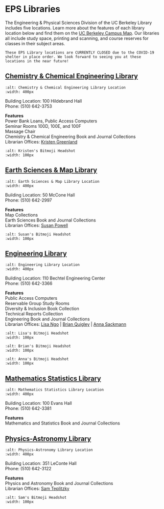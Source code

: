 # EPS Libraries

The Engineering & Physical Sciences Division of the UC Berkeley Library includes five locations. Learn more about the features of each library location below and find them on the <a href="https://www.berkeley.edu/map" target="_blank">UC Berkeley Campus Map</a>. Our libraries all include study space, printing and scanning, and course reserves for classes in their subject areas.

```{caution}
These EPS Library locations are CURRENTLY CLOSED due to the COVID-19 shelter in place order. We look forward to seeing you at these locations in the near future!
```

## <a href="https://www.lib.berkeley.edu/libraries/chemistry-library" target="_blank">Chemistry & Chemical Engineering Library</a>

```{image} ./images/Hildebrand.png
:alt: Chemistry & Chemical Engineering Library Location
:width: 400px
```   
Building Location: 100 Hildebrand Hall  
Phone: (510) 642-3753  

**Features**  
Power Bank Loans, Public Access Computers    
Seminar Rooms 100D, 100E, and 100F  
Massage Chair  
Chemistry & Chemical Engineering Book and Journal Collections  
Librarian Offices: <a href="https://www.lib.berkeley.edu/ldclient/#/fullworker/1695000" target="_blank">Kristen Greenland</a>  
```{image} ./images/KristenHeadshot.png
:alt: Kristen's Bitmoji Headshot
:width: 100px
```

## <a href="https://www.lib.berkeley.edu/libraries/earth-sciences-library" target="_blank">Earth Sciences & Map Library</a>

```{image} ./images/McCone.png
:alt: Earth Sciences & Map Library Location
:width: 400px
```
Building Location: 50 McCone Hall  
Phone: (510) 642-2997  

**Features**  
Map Collections    
Earth Sciences Book and Journal Collections  
Librarian Offices: <a href="https://www.lib.berkeley.edu/ldclient/#/fullworker/1051849" target="_blank">Susan Powell</a>  
```{image} ./images/SusanHeadshot.png
:alt: Susan's Bitmoji Headshot
:width: 100px
```

## <a href="https://www.lib.berkeley.edu/libraries/engineering-library" target="_blank">Engineering Library</a>

```{image} ./images/Bechtel.png
:alt: Engineering Library Location
:width: 400px
``` 
Building Location: 110 Bechtel Engineering Center  
Phone: (510) 642-3366  

**Features**  
Public Access Computers  
Reservable Group Study Rooms   
Diversity & Inclusion Book Collection  
Technical Reports Collection  
Engineering Book and Journal Collections  
Librarian Offices: <a href="https://www.lib.berkeley.edu/ldclient/#/fullworker/322671" target="_blank">Lisa Ngo</a> | <a href="https://www.lib.berkeley.edu/ldclient/#/fullworker/171773" target="_blank">Brian Quigley</a> | <a href="https://www.lib.berkeley.edu/ldclient/#/fullworker/1122193" target="_blank">Anna Sackmann</a>  
```{image} ./images/Lisa2Headshot.png
:alt: Lisa's Bitmoji Headshot
:width: 100px
```
```{image} ./images/BrianHeadshot.png
:alt: Brian's Bitmoji Headshot
:width: 100px
```
```{image} ./images/AnnaHeadshot.png
:alt: Anna's Bitmoji Headshot
:width: 100px
```

## <a href="https://www.lib.berkeley.edu/libraries/math-library" target="_blank">Mathematics Statistics Library</a>

```{image} ./images/Evans.png
:alt: Mathematics Statistics Library Location
:width: 400px
```  
Building Location: 100 Evans Hall  
Phone: (510) 642-3381  

**Features**  
Mathematics and Statistics Book and Journal Collections  

## <a href="https://www.lib.berkeley.edu/libraries/physics-library" target="_blank">Physics-Astronomy Library</a>

```{image} ./images/LeConte.png
:alt: Physics-Astronomy Library Location
:width: 400px
```   
Building Location: 351 LeConte Hall  
Phone: (510) 642-3122  

**Features**  
Physics and Astronomy Book and Journal Collections  
Librarian Offices: <a href="https://www.lib.berkeley.edu/ldclient/#/fullworker/170858" target="_blank">Sam Teplitzky</a>  
```{image} ./images/SamHeadshot.png
:alt: Sam's Bitmoji Headshot
:width: 100px
```

